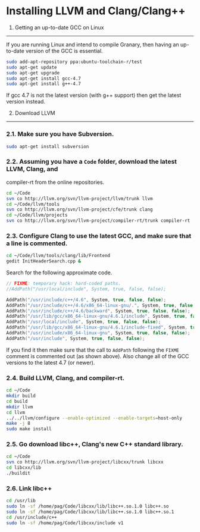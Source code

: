 Installing LLVM and Clang/Clang++
=================================

1. Getting an up-to-date GCC on Linux
-------------------------------------
If you are running Linux and intend to compile Granary, then having an up-to-date
version of the GCC is essential.

```bash
sudo add-apt-repository ppa:ubuntu-toolchain-r/test
sudo apt-get update
sudo apt-get upgrade
sudo apt-get install gcc-4.7
sudo apt-get install g++-4.7
```

If gcc 4.7 is not the latest version (with g++ support) then get the latest
version instead.

2. Download LLVM
----------------

### 2.1. Make sure you have Subversion.
```bash
sudo apt-get install subversion
```

### 2.2. Assuming you have a `Code` folder, download the latest LLVM, Clang, and
compiler-rt from the online repositories.
```bash
cd ~/Code
svn co http://llvm.org/svn/llvm-project/llvm/trunk llvm
cd ~/Code/llvm/tools
svn co http://llvm.org/svn/llvm-project/cfe/trunk clang
cd ~/Code/llvm/projects
svn co http://llvm.org/svn/llvm-project/compiler-rt/trunk compiler-rt
```

### 2.3. Configure Clang to use the latest GCC, and make sure that a line is commented.
```bash
cd ~/Code/llvm/tools/clang/lib/Frontend
gedit InitHeaderSearch.cpp &
```

Search for the following approximate code.

```c++
// FIXME: temporary hack: hard-coded paths.
//AddPath("/usr/local/include", System, true, false, false);

AddPath("/usr/include/c++/4.6", System, true, false, false);
AddPath("/usr/include/c++/4.6/x86_64-linux-gnu/.", System, true, false, false);
AddPath("/usr/include/c++/4.6/backward", System, true, false, false);
AddPath("/usr/lib/gcc/x86_64-linux-gnu/4.6.1/include", System, true, false, false);
AddPath("/usr/local/include", System, true, false, false);
AddPath("/usr/lib/gcc/x86_64-linux-gnu/4.6.1/include-fixed", System, true, false, false);
AddPath("/usr/include/x86_64-linux-gnu", System, true, false, false);
AddPath("/usr/include", System, true, false, false);
```

If you find it then make sure that the call to `AddPath` following the `FIXME`
comment is commented out (as shown above). Also change all of the GCC versions
to the latest 4.7 (or newer).

### 2.4. Build LLVM, Clang, and compiler-rt.
```bash
cd ~/Code
mkdir build
cd build
mkdir llvm
cd llvm
../../llvm/configure --enable-optimized --enable-targets=host-only
make -j 8
sudo make install
```

### 2.5. Go download libc++, Clang's new C++ standard library.
```bash
cd ~/Code
svn co http://llvm.org/svn/llvm-project/libcxx/trunk libcxx
cd libcxx/lib
./buildit
```

### 2.6. Link libc++
```bash
cd /usr/lib
sudo ln -sf /home/pag/Code/libcxx/lib/libc++.so.1.0 libc++.so 
sudo ln -sf /home/pag/Code/libcxx/lib/libc++.so.1.0 libc++.so.1
cd /usr/include/c++
sudo ln -sf /home/pag/Code/libcxx/include v1
```
